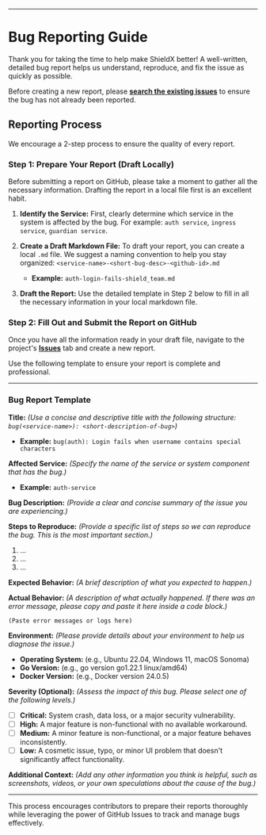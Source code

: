  
-----

# Bug Reporting Guide

Thank you for taking the time to help make ShieldX better\! A well-written, detailed bug report helps us understand, reproduce, and fix the issue as quickly as possible.

Before creating a new report, please **[search the existing issues](https://www.google.com/search?q=https-link-to-your-issues-page)** to ensure the bug has not already been reported.

## Reporting Process

We encourage a 2-step process to ensure the quality of every report.

### Step 1: Prepare Your Report (Draft Locally)

Before submitting a report on GitHub, please take a moment to gather all the necessary information. Drafting the report in a local file first is an excellent habit.

1.  **Identify the Service:** First, clearly determine which service in the system is affected by the bug. For example: `auth service`, `ingress service`, `guardian service`.

2.  **Create a Draft Markdown File:** To draft your report, you can create a local `.md` file. We suggest a naming convention to help you stay organized:
    `<service-name>-<short-bug-desc>-<github-id>.md`

      * **Example:** `auth-login-fails-shield_team.md`

3.  **Draft the Report:** Use the detailed template in Step 2 below to fill in all the necessary information in your local markdown file.

### Step 2: Fill Out and Submit the Report on GitHub

Once you have all the information ready in your draft file, navigate to the project's [**Issues**](https://www.google.com/search?q=https-link-to-your-issues-page) tab and create a new report.

Use the following template to ensure your report is complete and professional.

-----

### Bug Report Template

**Title:**
*(Use a concise and descriptive title with the following structure: `bug(<service-name>): <short-description-of-bug>`)*

  * **Example:** `bug(auth): Login fails when username contains special characters`

**Affected Service:**
*(Specify the name of the service or system component that has the bug.)*

  * **Example:** `auth-service`

**Bug Description:**
*(Provide a clear and concise summary of the issue you are experiencing.)*

**Steps to Reproduce:**
*(Provide a specific list of steps so we can reproduce the bug. This is the most important section.)*

1.  ...
2.  ...
3.  ...

**Expected Behavior:**
*(A brief description of what you expected to happen.)*

**Actual Behavior:**
*(A description of what actually happened. If there was an error message, please copy and paste it here inside a code block.)*

```
(Paste error messages or logs here)
```

**Environment:**
*(Please provide details about your environment to help us diagnose the issue.)*

  * **Operating System:** (e.g., Ubuntu 22.04, Windows 11, macOS Sonoma)
  * **Go Version:** (e.g., go version go1.22.1 linux/amd64)
  * **Docker Version:** (e.g., Docker version 24.0.5)

**Severity (Optional):**
*(Assess the impact of this bug. Please select one of the following levels.)*

  * [ ] **Critical:** System crash, data loss, or a major security vulnerability.
  * [ ] **High:** A major feature is non-functional with no available workaround.
  * [ ] **Medium:** A minor feature is non-functional, or a major feature behaves inconsistently.
  * [ ] **Low:** A cosmetic issue, typo, or minor UI problem that doesn't significantly affect functionality.

**Additional Context:**
*(Add any other information you think is helpful, such as screenshots, videos, or your own speculations about the cause of the bug.)*

-----

This process encourages contributors to prepare their reports thoroughly while leveraging the power of GitHub Issues to track and manage bugs effectively.